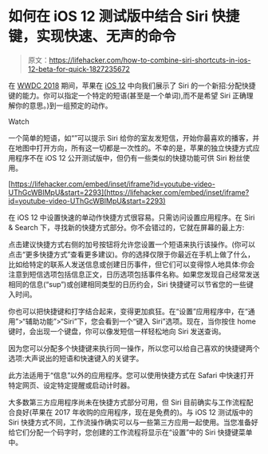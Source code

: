 # 如何在 iOS 12 测试版中结合 Siri 快捷键，实现快速、无声的命令

> 原文：<https://lifehacker.com/how-to-combine-siri-shortcuts-in-ios-12-beta-for-quick-1827235672>

在 [WWDC 2018](https://lifehacker.com/alternatives-to-the-best-new-ios-12-features-that-you-c-1826611328#_ga=2.48795302.1861167971.1530191760-524386510.1512754476) 期间，苹果在 [iOS 12](https://www.apple.com/ios/ios-12-preview/) 中向我们展示了 Siri 的一个新招:分配快捷键的能力。你可以指定一个特定的短语(甚至是一个单词),而不是希望 Siri 正确理解你的意思。)到一组预定的动作。

Watch

一个简单的短语，如“”可以提示 Siri 给你的室友发短信，开始你最喜欢的播客，并在地图中打开方向，所有这一切都是一次性的。不幸的是，苹果的独立快捷方式应用程序不在 iOS 12 公开测试版中，但仍有一些类似的快捷功能可供 Siri 粉丝使用。

 [https://lifehacker.com/embed/inset/iframe?id=youtube-video-UThGcWBIMpU&start=2293](https://lifehacker.com/embed/inset/iframe?id=youtube-video-UThGcWBIMpU&start=2293) 

在 iOS 12 中设置快速的单动作快捷方式很容易。只需访问设置应用程序。在 Siri & Search 下，寻找新的快捷方式部分。你不会错过的，它就在屏幕的最上方:

点击建议快捷方式右侧的加号按钮将允许您设置一个短语来执行该操作。(你可以点击“更多快捷方式”查看更多建议)。你的选择仅限于你最近在手机上做了什么，比如给特定的联系人发送信息或创建日历事件，但它们可以变得惊人地具体:你会注意到短信选项包括信息正文，日历选项包括事件名称。如果您发现自己经常发送相同的信息(“sup”)或创建相同类型的日历约会，Siri 快捷键可以节省您的一些键入时间。

你也可以把快捷键和打字结合起来，变得更加疯狂。在“设置”应用程序中，在“通用”>“辅助功能”>“Siri”下，您会看到一个“键入 Siri”选项。现在，当你按住 home 键时，会出现一个键盘，你可以像发短信一样轻松地向 Siri 发送查询。

因为您可以分配多个快捷键来执行同一操作，所以您可以给自己喜欢的快捷键两个选项:大声说出的短语和快速键入的关键字。

此方法适用于“信息”以外的应用程序。您可以使用快捷方式在 Safari 中快速打开特定网页、设定特定提醒或启动计时器。

大多数第三方应用程序尚未在快捷方式部分可用，但 Siri 目前确实与工作流程配合良好(苹果在 2017 年收购的应用程序，现在是免费的)。与 iOS 12 测试版中的 Siri 快捷方式不同，工作流操作确实可以与一些第三方应用一起使用。当您准备好给它们分配一个码字时，您创建的工作流程将显示在“设置”中的 Siri 快捷键菜单中。